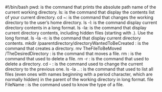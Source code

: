 #!/bin/bash
pwd: is the command that prints the absolute path name of the current working directory.
ls: is the command that display the contents list of your current directory.
cd ~: is the command that changes the working directory to the user’s home directory.
ls -l: is the command display current directory contents in a long format.
ls -la: is the command that display current directory contents, including hidden files (starting with .). Use the long format.
ls -la -n: is the command that display current directory contents.
mkdir /paarentdirectory/directoryWantedToBeCreated : is the command that creates a directory.
mv TheFileToBeMoved /TheDesiredDirectory : is the command that moves a file.
rm : is the command that used to delete a file.
rm -r : is the command that used to delete a directory.
cd - : is the command used to change the current directory to the previous one.
ls -la .. : is the command that used to list all files (even ones with names beginning with a period character, which are normally hidden) in the parent of the working directory in long format.
file FileName : is the command used to know the type of a file.
